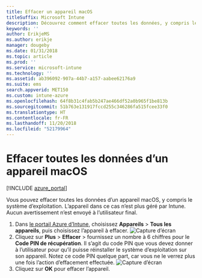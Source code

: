 ```yaml
---
title: Effacer un appareil macOS
titleSuffix: Microsoft Intune
description: Découvrez comment effacer toutes les données, y compris le système d’exploitation, d’un appareil macOS.
keywords: ''
author: ErikjeMS
ms.author: erikje
manager: dougeby
ms.date: 01/31/2018
ms.topic: article
ms.prod: ''
ms.service: microsoft-intune
ms.technology: ''
ms.assetid: ab396092-907a-44b7-a157-aabee62176a9
ms.suite: ems
search.appverid: MET150
ms.custom: intune-azure
ms.openlocfilehash: 64f8b31c4fab5b247ae466df52a0b965f1be813b
ms.sourcegitcommit: 51b763e131917fccd255c346286fa515fcee33f0
ms.translationtype: HT
ms.contentlocale: fr-FR
ms.lasthandoff: 11/20/2018
ms.locfileid: "52179964"
---
```

# <a name="erase-all-data-from-a-macos-device"></a>Effacer toutes les données d’un appareil macOS

[!INCLUDE [azure_portal](./includes/azure_portal.md)]

Vous pouvez effacer toutes les données d’un appareil macOS, y compris le système d’exploitation. L’appareil dans ce cas n’est plus géré par Intune. Aucun avertissement n’est envoyé à l’utilisateur final.

1. Dans [le portail Azure d’Intune](https://aka.ms/intuneportal), choisissez **Appareils** > **Tous les appareils**, puis choisissez l’appareil à effacer.
![Capture d’écran](./media/device-erase/choosedevice.png)
2. Cliquez sur **Plus** > **Effacer** > fournissez un nombre à 6 chiffres pour le **Code PIN de récupération**. Il s’agit du code PIN que vous devez donner à l’utilisateur pour qu’il puisse réinstaller le système d’exploitation sur son appareil. Notez ce code PIN quelque part, car vous ne le verrez plus une fois l’action d’effacement effectuée.
![Capture d’écran](./media/device-erase/providepin.png)
3. Cliquez sur **OK** pour effacer l’appareil.
